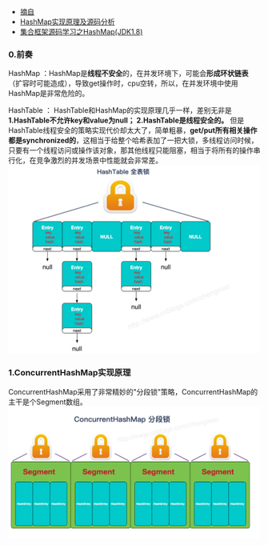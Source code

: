 - [摘自](http://www.cnblogs.com/chengxiao/p/6842045.html)
- [HashMap实现原理及源码分析](http://www.cnblogs.com/chengxiao/p/6059914.html)
- [集合框架源码学习之HashMap(JDK1.8)](https://juejin.im/post/5ab0568b5188255580020e56)

### 0.前奏
HashMap ：HashMap是**线程不安全**的，在并发环境下，可能会**形成环状链表**（扩容时可能造成），导致get操作时，cpu空转，所以，在并发环境中使用HashMap是非常危险的。

HashTable ： HashTable和HashMap的实现原理几乎一样，差别无非是
**1.HashTable不允许key和value为null；
2.HashTable是线程安全的。**
但是HashTable线程安全的策略实现代价却太大了，简单粗暴，**get/put所有相关操作都是synchronized的**，这相当于给整个哈希表加了一把大锁，多线程访问时候，只要有一个线程访问或操作该对象，那其他线程只能阻塞，相当于将所有的操作串行化，在竞争激烈的并发场景中性能就会非常差。
![imgae](img/hashtable.png)

### 1.ConcurrentHashMap实现原理
ConcurrentHashMap采用了非常精妙的"分段锁"策略，ConcurrentHashMap的主干是个Segment数组。
![imgae](img/concurrenthashmap.png)







